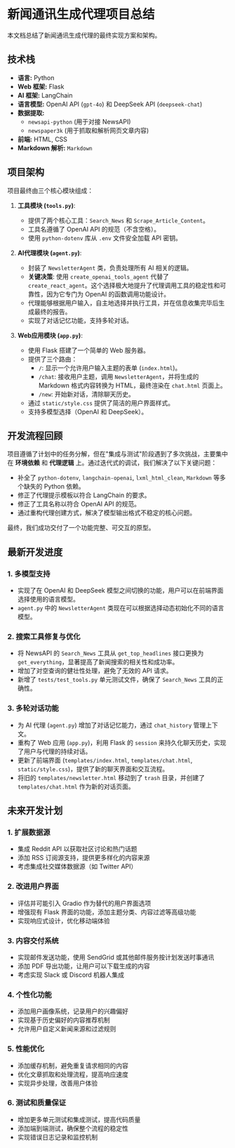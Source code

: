 # 新闻通讯生成代理项目总结

本文档总结了新闻通讯生成代理的最终实现方案和架构。

## 技术栈

*   **语言:** Python
*   **Web 框架:** Flask
*   **AI 框架:** LangChain
*   **语言模型:** OpenAI API (`gpt-4o`) 和 DeepSeek API (`deepseek-chat`)
*   **数据提取:**
    *   `newsapi-python` (用于对接 NewsAPI)
    *   `newspaper3k` (用于抓取和解析网页文章内容)
*   **前端:** HTML, CSS
*   **Markdown 解析:** `Markdown`

## 项目架构

项目最终由三个核心模块组成：

1.  **工具模块 (`tools.py`)**:
    *   提供了两个核心工具：`Search_News` 和 `Scrape_Article_Content`。
    *   工具名遵循了 OpenAI API 的规范（不含空格）。
    *   使用 `python-dotenv` 库从 `.env` 文件安全加载 API 密钥。

2.  **AI代理模块 (`agent.py`)**:
    *   封装了 `NewsletterAgent` 类，负责处理所有 AI 相关的逻辑。
    *   **关键决策**: 使用 `create_openai_tools_agent` 代替了 `create_react_agent`。这个选择极大地提升了代理调用工具的稳定性和可靠性，因为它专门为 OpenAI 的函数调用功能设计。
    *   代理能够根据用户输入，自主地选择并执行工具，并在信息收集完毕后生成最终的报告。
    *   实现了对话记忆功能，支持多轮对话。

3.  **Web应用模块 (`app.py`)**:
    *   使用 Flask 搭建了一个简单的 Web 服务器。
    *   提供了三个路由：
        *   `/`: 显示一个允许用户输入主题的表单 (`index.html`)。
        *   `/chat`: 接收用户主题，调用 `NewsletterAgent`，并将生成的 Markdown 格式内容转换为 HTML，最终渲染在 `chat.html` 页面上。
        *   `/new`: 开始新对话，清除聊天历史。
    *   通过 `static/style.css` 提供了简洁的用户界面样式。
    *   支持多模型选择（OpenAI 和 DeepSeek）。

## 开发流程回顾

项目遵循了计划中的任务分解，但在"集成与测试"阶段遇到了多次挑战，主要集中在 **环境依赖** 和 **代理逻辑** 上。通过迭代式的调试，我们解决了以下关键问题：
*   补全了 `python-dotenv`, `langchain-openai`, `lxml_html_clean`, `Markdown` 等多个缺失的 Python 依赖。
*   修正了代理提示模板以符合 LangChain 的要求。
*   修正了工具名称以符合 OpenAI API 的规范。
*   通过重构代理创建方式，解决了模型输出格式不稳定的核心问题。

最终，我们成功交付了一个功能完整、可交互的原型。

## 最新开发进度

### 1. 多模型支持
*   实现了在 OpenAI 和 DeepSeek 模型之间切换的功能，用户可以在前端界面选择使用的语言模型。
*   `agent.py` 中的 `NewsletterAgent` 类现在可以根据选择动态初始化不同的语言模型。

### 2. 搜索工具修复与优化
*   将 NewsAPI 的 `Search_News` 工具从 `get_top_headlines` 接口更换为 `get_everything`，显著提高了新闻搜索的相关性和成功率。
*   增加了对空查询的健壮性处理，避免了无效的 API 请求。
*   新增了 `tests/test_tools.py` 单元测试文件，确保了 `Search_News` 工具的正确性。

### 3. 多轮对话功能
*   为 AI 代理 (`agent.py`) 增加了对话记忆能力，通过 `chat_history` 管理上下文。
*   重构了 Web 应用 (`app.py`)，利用 Flask 的 `session` 来持久化聊天历史，实现了用户与代理的持续对话。
*   更新了前端界面 (`templates/index.html`, `templates/chat.html`, `static/style.css`)，提供了新的聊天界面和交互流程。
*   将旧的 `templates/newsletter.html` 移动到了 `trash` 目录，并创建了 `templates/chat.html` 作为新的对话页面。

## 未来开发计划

### 1. 扩展数据源
*   集成 Reddit API 以获取社区讨论和热门话题
*   添加 RSS 订阅源支持，提供更多样化的内容来源
*   考虑集成社交媒体数据源（如 Twitter API）

### 2. 改进用户界面
*   评估并可能引入 Gradio 作为替代的用户界面选项
*   增强现有 Flask 界面的功能，添加主题分类、内容过滤等高级功能
*   实现响应式设计，优化移动端体验

### 3. 内容交付系统
*   实现邮件发送功能，使用 SendGrid 或其他邮件服务按计划发送时事通讯
*   添加 PDF 导出功能，让用户可以下载生成的内容
*   考虑实现 Slack 或 Discord 机器人集成

### 4. 个性化功能
*   添加用户画像系统，记录用户的兴趣偏好
*   实现基于历史偏好的内容推荐机制
*   允许用户自定义新闻来源和过滤规则

### 5. 性能优化
*   添加缓存机制，避免重复请求相同的内容
*   优化文章抓取和处理流程，提高响应速度
*   实现异步处理，改善用户体验

### 6. 测试和质量保证
*   增加更多单元测试和集成测试，提高代码质量
*   添加端到端测试，确保整个流程的稳定性
*   实现错误日志记录和监控机制